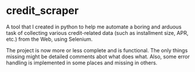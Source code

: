 # credit_scraper
A tool that I created in python to help me automate a boring and arduous task of collecting various credit-related data (such as installment size, APR, etc.) from the Web, using Selenium.

The project is now more or less complete and is functional. The only things missing might be detailed comments abot what does what. Also, some error handling is implemented in some places and missing in others.
